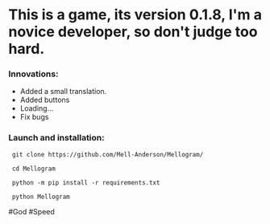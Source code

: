 # This is a game, its version 0.1.8, I'm a novice developer, so don't judge too hard.

### Innovations:

- Added a small translation.
- Added buttons
- Loading...
- Fix bugs

### Launch and installation:
```
 git clone https://github.com/Mell-Anderson/Mellogram/

 cd Mellogram

 python -m pip install -r requirements.txt 

 python Mellogram
```
#God #Speed
